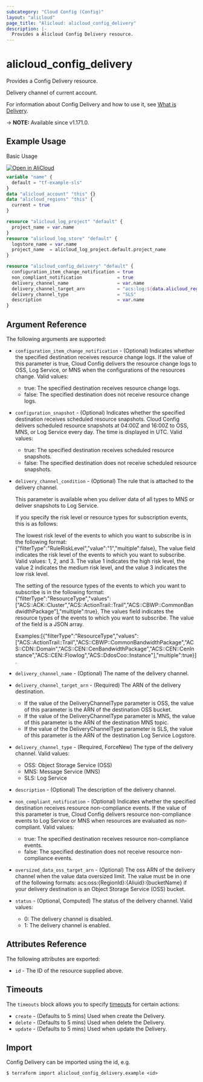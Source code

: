 ```yaml
---
subcategory: "Cloud Config (Config)"
layout: "alicloud"
page_title: "Alicloud: alicloud_config_delivery"
description: |-
  Provides a Alicloud Config Delivery resource.
---
```


# alicloud_config_delivery

Provides a Config Delivery resource.

Delivery channel of current account.

For information about Config Delivery and how to use it, see [What is Delivery](https://www.alibabacloud.com/help/en/cloud-config/latest/api-config-2020-09-07-createconfigdeliverychannel).

-> **NOTE:** Available since v1.171.0.

## Example Usage

Basic Usage

<div style="display: block;margin-bottom: 40px;"><div class="oics-button" style="float: right;position: absolute;margin-bottom: 10px;">
  <a href="https://api.aliyun.com/terraform?resource=alicloud_config_delivery&exampleId=94bc6be0-0706-c516-f65b-98d16244daf9d9cc80f7&activeTab=example&spm=docs.r.config_delivery.0.94bc6be007&intl_lang=EN_US" target="_blank">
    <img alt="Open in AliCloud" src="https://img.alicdn.com/imgextra/i1/O1CN01hjjqXv1uYUlY56FyX_!!6000000006049-55-tps-254-36.svg" style="max-height: 44px; max-width: 100%;">
  </a>
</div></div>

```terraform
variable "name" {
  default = "tf-example-sls"
}
data "alicloud_account" "this" {}
data "alicloud_regions" "this" {
  current = true
}

resource "alicloud_log_project" "default" {
  project_name = var.name
}
resource "alicloud_log_store" "default" {
  logstore_name = var.name
  project_name  = alicloud_log_project.default.project_name
}

resource "alicloud_config_delivery" "default" {
  configuration_item_change_notification = true
  non_compliant_notification             = true
  delivery_channel_name                  = var.name
  delivery_channel_target_arn            = "acs:log:${data.alicloud_regions.this.ids.0}:${data.alicloud_account.this.id}:project/${alicloud_log_project.default.project_name}/logstore/${alicloud_log_store.default.logstore_name}"
  delivery_channel_type                  = "SLS"
  description                            = var.name
}
```

## Argument Reference

The following arguments are supported:
* `configuration_item_change_notification` - (Optional) Indicates whether the specified destination receives resource change logs. If the value of this parameter is true, Cloud Config delivers the resource change logs to OSS, Log Service, or MNS when the configurations of the resources change. Valid values:  
  - true: The specified destination receives resource change logs.  
  - false: The specified destination does not receive resource change logs.  
* `configuration_snapshot` - (Optional) Indicates whether the specified destination receives scheduled resource snapshots. Cloud Config delivers scheduled resource snapshots at 04:00Z and 16:00Z to OSS, MNS, or Log Service every day. The time is displayed in UTC. Valid values:  
  - true: The specified destination receives scheduled resource snapshots.  
  - false: The specified destination does not receive scheduled resource snapshots.  
* `delivery_channel_condition` - (Optional) The rule that is attached to the delivery channel.  

  This parameter is available when you deliver data of all types to MNS or deliver snapshots to Log Service.  

  If you specify the risk level or resource types for subscription events, this is as follows:  

  The lowest risk level of the events to which you want to subscribe is in the following format: {"filterType":"RuleRiskLevel","value":"1","multiple":false}, The value field indicates the risk level of the events to which you want to subscribe. Valid values: 1, 2, and 3. The value 1 indicates the high risk level, the value 2 indicates the medium risk level, and the value 3 indicates the low risk level.

  The setting of the resource types of the events to which you want to subscribe is in the following format: {"filterType":"ResourceType","values":["ACS::ACK::Cluster","ACS::ActionTrail::Trail","ACS::CBWP::CommonBandwidthPackage"],"multiple":true}, The values field indicates the resource types of the events to which you want to subscribe. The value of the field is a JSON array. 

  Examples:[{"filterType":"ResourceType","values":["ACS::ActionTrail::Trail","ACS::CBWP::CommonBandwidthPackage","ACS::CDN::Domain","ACS::CEN::CenBandwidthPackage","ACS::CEN::CenInstance","ACS::CEN::Flowlog","ACS::DdosCoo::Instance"],"multiple":true}].  
* `delivery_channel_name` - (Optional) The name of the delivery channel.
* `delivery_channel_target_arn` - (Required) The ARN of the delivery destination.  
  - If the value of the DeliveryChannelType parameter is OSS, the value of this parameter is the ARN of the destination OSS bucket.  
  - If the value of the DeliveryChannelType parameter is MNS, the value of this parameter is the ARN of the destination MNS topic.  
  - If the value of the DeliveryChannelType parameter is SLS, the value of this parameter is the ARN of the destination Log Service Logstore.  
* `delivery_channel_type` - (Required, ForceNew) The type of the delivery channel. Valid values:  
  - OSS: Object Storage Service (OSS)  
  - MNS: Message Service (MNS)  
  - SLS: Log Service  
* `description` - (Optional) The description of the delivery channel.
* `non_compliant_notification` - (Optional) Indicates whether the specified destination receives resource non-compliance events. If the value of this parameter is true, Cloud Config delivers resource non-compliance events to Log Service or MNS when resources are evaluated as non-compliant. Valid values:  
  - true: The specified destination receives resource non-compliance events.  
  - false: The specified destination does not receive resource non-compliance events.  
* `oversized_data_oss_target_arn` - (Optional) The oss ARN of the delivery channel when the value data oversized limit.  The value must be in one of the following formats:  acs:oss:{RegionId}:{Aliuid}:{bucketName} if your delivery destination is an Object Storage Service (OSS) bucket. 
* `status` - (Optional, Computed) The status of the delivery channel. Valid values:  
  - 0: The delivery channel is disabled.  
  - 1: The delivery channel is enabled.  

## Attributes Reference

The following attributes are exported:
* `id` - The ID of the resource supplied above.

## Timeouts

The `timeouts` block allows you to specify [timeouts](https://www.terraform.io/docs/configuration-0-11/resources.html#timeouts) for certain actions:
* `create` - (Defaults to 5 mins) Used when create the Delivery.
* `delete` - (Defaults to 5 mins) Used when delete the Delivery.
* `update` - (Defaults to 5 mins) Used when update the Delivery.

## Import

Config Delivery can be imported using the id, e.g.

```shell
$ terraform import alicloud_config_delivery.example <id>
```